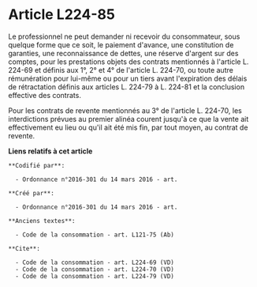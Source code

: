 # Article L224-85

Le professionnel ne peut demander ni recevoir du consommateur, sous quelque forme que ce soit, le paiement d'avance, une
constitution de garanties, une reconnaissance de dettes, une réserve d'argent sur des comptes, pour les prestations objets
des contrats mentionnés à l'article L. 224-69 et définis aux 1°, 2° et 4° de l'article L. 224-70, ou toute autre rémunération
pour lui-même ou pour un tiers avant l'expiration des délais de rétractation définis aux articles L. 224-79 à L. 224-81 et la
conclusion effective des contrats. 

Pour les contrats de revente mentionnés au 3° de l'article L. 224-70, les interdictions prévues au premier alinéa courent
jusqu'à ce que la vente ait effectivement eu lieu ou qu'il ait été mis fin, par tout moyen, au contrat de revente.

**Liens relatifs à cet article**

	**Codifié par**:

	  - Ordonnance n°2016-301 du 14 mars 2016 - art.

	**Créé par**:

	  - Ordonnance n°2016-301 du 14 mars 2016 - art.

	**Anciens textes**:

	  - Code de la consommation - art. L121-75 (Ab)

	**Cite**:

	  - Code de la consommation - art. L224-69 (VD)
	  - Code de la consommation - art. L224-70 (VD)
	  - Code de la consommation - art. L224-79 (VD)

